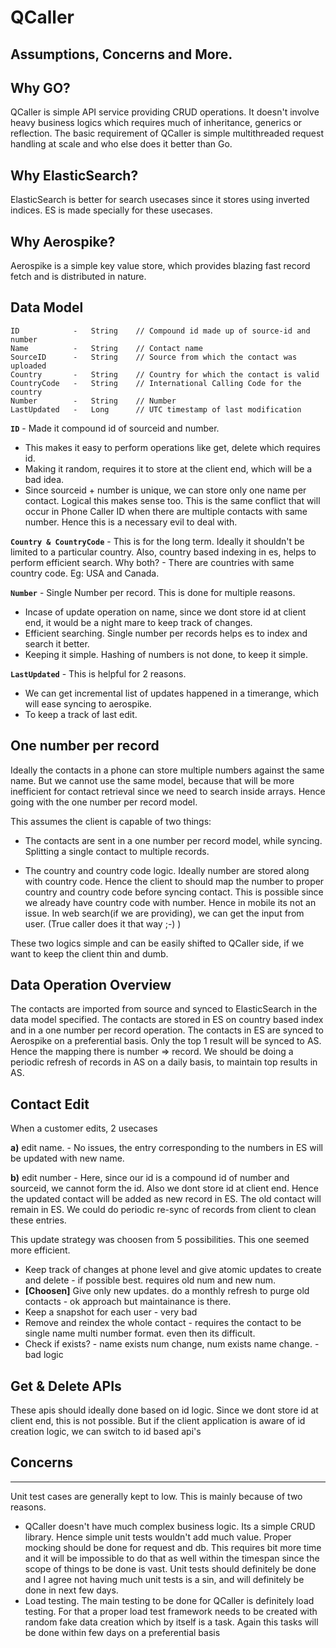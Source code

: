 # QCaller

## Assumptions, Concerns and More.


Why GO?
-------
QCaller is simple API service providing CRUD operations. It doesn't involve heavy business logics which requires much of inheritance, generics or reflection. The basic requirement of QCaller is simple multithreaded request handling at scale and who else does it better than Go.


Why ElasticSearch?
------------------
ElasticSearch is better for search usecases since it stores using inverted indices. ES is made specially for these usecases.


Why Aerospike?
--------------
Aerospike is a simple key value store, which provides blazing fast record fetch and is distributed in nature.


Data Model
----------
```
ID            -   String    // Compound id made up of source-id and number
Name          -   String    // Contact name
SourceID      -   String    // Source from which the contact was uploaded
Country       -   String    // Country for which the contact is valid
CountryCode   -   String    // International Calling Code for the country
Number        -   String    // Number
LastUpdated   -   Long      // UTC timestamp of last modification
```

**`ID`** - Made it compound id of sourceid and number. 
- This makes it easy to perform operations like get, delete which requires id. 
- Making it random, requires it to store at the client end, which will be a bad idea.
- Since sourceid + number is unique, we can store only one name per contact. Logical this makes sense too. This is the same conflict that will occur in Phone Caller ID when there are multiple contacts with same number. Hence this is a necessary evil to deal with.

**`Country & CountryCode`** - This is for the long term. Ideally it shouldn't be limited to a particular country. Also, country based indexing in es, helps to perform efficient search.
Why both? - There are countries with same country code. Eg: USA and Canada.

**`Number`** - Single Number per record. This is done for multiple reasons.
- Incase of update operation on name, since we dont store id at client end, it would be a night mare to keep track of changes.
- Efficient searching. Single number per records helps es to index and search it better.
- Keeping it simple.
Hashing of numbers is not done, to keep it simple.

**`LastUpdated`** - This is helpful for 2 reasons.
- We can get incremental list of updates happened in a timerange, which will ease syncing to aerospike.
- To keep a track of last edit.


One number per record
---------------------
Ideally the contacts in a phone can store multiple numbers against the same name. But we cannot use the same model, because that will be more inefficient for contact retrieval since we need to search inside arrays. Hence going with the one number per record model. 

This assumes the client is capable of two things:

- The contacts are sent in a one number per record model, while syncing. Splitting a single contact to multiple records.

- The country and country code logic. Ideally number are stored along with country code. Hence the client to should map the number to proper country and country code before syncing contact. This is possible since we already have country code with number. Hence in mobile its not an issue. In web search(if we are providing), we can get the input from user. (True caller does it that way ;-) )

These two logics simple and can be easily shifted to QCaller side, if we want to keep the client thin and dumb.


Data Operation Overview
-----------------------
The contacts are imported from source and synced to ElasticSearch in the data model specified. The contacts are stored in ES on country based index and in a one number per record operation. The contacts in ES are synced to Aerospike on a preferential basis. Only the top 1 result will be synced to AS. Hence the mapping there is number => record. We should be doing a periodic refresh of records in AS on a daily basis, to maintain top results in AS.


Contact Edit
------------
When a customer edits, 2 usecases
	
  **a)** edit name. - No issues, the entry corresponding to the numbers in ES will be updated with new name.
	
  **b)** edit number - Here, since our id is a compound id of number and sourceid, we cannot form the id. Also we dont store id at client end. Hence the updated contact will be added as new record in ES. The old contact will remain in ES. We could do periodic re-sync of records from client to clean these entries.

This update strategy was choosen from 5 possibilities. This one seemed more efficient.
- Keep track of changes at phone level and give atomic updates to create and delete - if possible best. requires old num and new num.
- **[Choosen]** Give only new updates. do a monthly refresh to purge old contacts - ok approach but maintainance is there.
- Keep a snapshot for each user - very bad
- Remove and reindex the whole contact - requires the contact to be single name multi number format. even then its difficult.
- Check if exists? - name exists num change, num exists name change.  -  bad logic


Get & Delete APIs
------------------
These apis should ideally done based on id logic. Since we dont store id at client end, this is not possible. But if the client application is aware of id creation logic, we can switch to id based api's


## Concerns
-----------
Unit test cases are generally kept to low. This is mainly because of two reasons.
- QCaller doesn't have much complex business logic. Its a simple CRUD library. Hence simple unit tests wouldn't add much value. Proper mocking should be done for request and db. This requires bit more time and it will be impossible to do that as well within the timespan since the scope of things to be done is vast.
	Unit tests should definitely be done and I agree not having much unit tests is a sin, and will definitely be done in next few days.
- Load testing. The main testing to be done for QCaller is definitely load testing. For that a proper load test framework needs to be created with random fake data creation which by itself is a task. Again this tasks will be done within few days on a preferential basis
